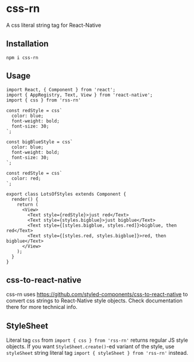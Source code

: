 # css-rn
A css literal string tag for React-Native

## Installation
```
npm i css-rn
```

## Usage
```
import React, { Component } from 'react';
import { AppRegistry, Text, View } from 'react-native';
import { css } from 'rss-rn'

const redStyle = css`
  color: blue;
  font-weight: bold;
  font-size: 30;
`;

const bigBlueStyle = css`
  color: blue;
  font-weight: bold;
  font-size: 30;
`;

const redStyle = css`
  color: red;
`;

export class LotsOfStyles extends Component {
  render() {
    return (
      <View>
        <Text style={redStyle}>just red</Text>
        <Text style={styles.bigblue}>just bigblue</Text>
        <Text style={[styles.bigblue, styles.red]}>bigblue, then red</Text>
        <Text style={[styles.red, styles.bigblue]}>red, then bigblue</Text>
      </View>
    );
  }
}
```

## css-to-react-native
css-rn uses https://github.com/styled-components/css-to-react-native to convert css strings to React-Native style objects. Check documentation there for more technical info.

## StyleSheet
Literal tag `css` from `import { css } from 'rss-rn'` returns regular JS style objects.
If you want `StyleSheet.create()`-ed variant of the style, use `styleSheet` string literal tag `import { styleSheet } from 'rss-rn'` instead.
